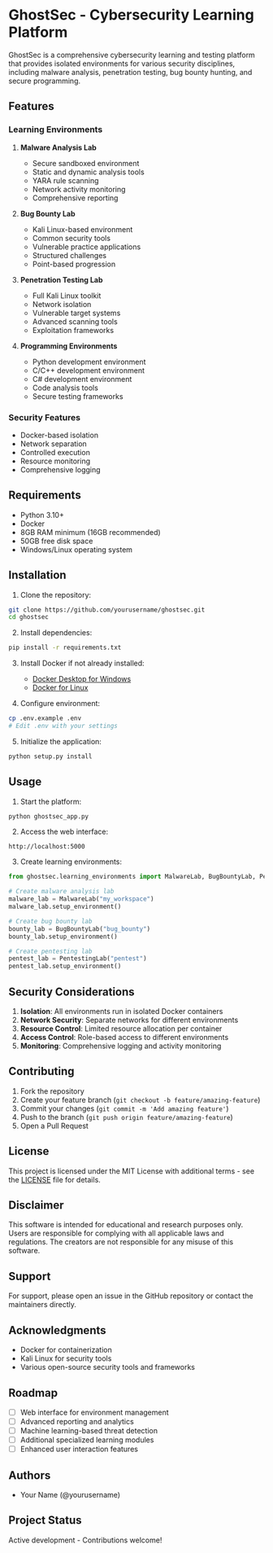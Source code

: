 # GhostSec - Cybersecurity Learning Platform

GhostSec is a comprehensive cybersecurity learning and testing platform that provides isolated environments for various security disciplines, including malware analysis, penetration testing, bug bounty hunting, and secure programming.

## Features

### Learning Environments

1. **Malware Analysis Lab**
   - Secure sandboxed environment
   - Static and dynamic analysis tools
   - YARA rule scanning
   - Network activity monitoring
   - Comprehensive reporting

2. **Bug Bounty Lab**
   - Kali Linux-based environment
   - Common security tools
   - Vulnerable practice applications
   - Structured challenges
   - Point-based progression

3. **Penetration Testing Lab**
   - Full Kali Linux toolkit
   - Network isolation
   - Vulnerable target systems
   - Advanced scanning tools
   - Exploitation frameworks

4. **Programming Environments**
   - Python development environment
   - C/C++ development environment
   - C# development environment
   - Code analysis tools
   - Secure testing frameworks

### Security Features

- Docker-based isolation
- Network separation
- Controlled execution
- Resource monitoring
- Comprehensive logging

## Requirements

- Python 3.10+
- Docker
- 8GB RAM minimum (16GB recommended)
- 50GB free disk space
- Windows/Linux operating system

## Installation

1. Clone the repository:
```bash
git clone https://github.com/yourusername/ghostsec.git
cd ghostsec
```

2. Install dependencies:
```bash
pip install -r requirements.txt
```

3. Install Docker if not already installed:
   - [Docker Desktop for Windows](https://docs.docker.com/desktop/windows/install/)
   - [Docker for Linux](https://docs.docker.com/engine/install/)

4. Configure environment:
```bash
cp .env.example .env
# Edit .env with your settings
```

5. Initialize the application:
```bash
python setup.py install
```

## Usage

1. Start the platform:
```bash
python ghostsec_app.py
```

2. Access the web interface:
```
http://localhost:5000
```

3. Create learning environments:
```python
from ghostsec.learning_environments import MalwareLab, BugBountyLab, PentestingLab

# Create malware analysis lab
malware_lab = MalwareLab("my_workspace")
malware_lab.setup_environment()

# Create bug bounty lab
bounty_lab = BugBountyLab("bug_bounty")
bounty_lab.setup_environment()

# Create pentesting lab
pentest_lab = PentestingLab("pentest")
pentest_lab.setup_environment()
```

## Security Considerations

1. **Isolation**: All environments run in isolated Docker containers
2. **Network Security**: Separate networks for different environments
3. **Resource Control**: Limited resource allocation per container
4. **Access Control**: Role-based access to different environments
5. **Monitoring**: Comprehensive logging and activity monitoring

## Contributing

1. Fork the repository
2. Create your feature branch (`git checkout -b feature/amazing-feature`)
3. Commit your changes (`git commit -m 'Add amazing feature'`)
4. Push to the branch (`git push origin feature/amazing-feature`)
5. Open a Pull Request

## License

This project is licensed under the MIT License with additional terms - see the [LICENSE](LICENSE) file for details.

## Disclaimer

This software is intended for educational and research purposes only. Users are responsible for complying with all applicable laws and regulations. The creators are not responsible for any misuse of this software.

## Support

For support, please open an issue in the GitHub repository or contact the maintainers directly.

## Acknowledgments

- Docker for containerization
- Kali Linux for security tools
- Various open-source security tools and frameworks

## Roadmap

- [ ] Web interface for environment management
- [ ] Advanced reporting and analytics
- [ ] Machine learning-based threat detection
- [ ] Additional specialized learning modules
- [ ] Enhanced user interaction features

## Authors

- Your Name (@yourusername)

## Project Status

Active development - Contributions welcome!
